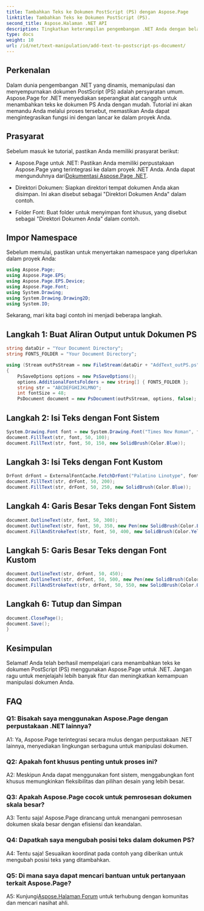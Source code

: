 ```yaml
---
title: Tambahkan Teks ke Dokumen PostScript (PS) dengan Aspose.Page
linktitle: Tambahkan Teks ke Dokumen PostScript (PS).
second_title: Aspose.Halaman .NET API
description: Tingkatkan keterampilan pengembangan .NET Anda dengan belajar menambahkan teks ke dokumen PostScript (PS) menggunakan Aspose.Page. Jelajahi contoh langkah demi langkah dan manfaatkan kekuatan manipulasi dokumen.
type: docs
weight: 10
url: /id/net/text-manipulation/add-text-to-postscript-ps-document/
---
```

## Perkenalan

Dalam dunia pengembangan .NET yang dinamis, memanipulasi dan menyempurnakan dokumen PostScript (PS) adalah persyaratan umum. Aspose.Page for .NET menyediakan seperangkat alat canggih untuk menambahkan teks ke dokumen PS Anda dengan mudah. Tutorial ini akan memandu Anda melalui proses tersebut, memastikan Anda dapat mengintegrasikan fungsi ini dengan lancar ke dalam proyek Anda.

## Prasyarat

Sebelum masuk ke tutorial, pastikan Anda memiliki prasyarat berikut:

-  Aspose.Page untuk .NET: Pastikan Anda memiliki perpustakaan Aspose.Page yang terintegrasi ke dalam proyek .NET Anda. Anda dapat mengunduhnya dari[Dokumentasi Aspose.Page .NET](https://reference.aspose.com/page/net/).

- Direktori Dokumen: Siapkan direktori tempat dokumen Anda akan disimpan. Ini akan disebut sebagai "Direktori Dokumen Anda" dalam contoh.

- Folder Font: Buat folder untuk menyimpan font khusus, yang disebut sebagai "Direktori Dokumen Anda" dalam contoh.

## Impor Namespace

Sebelum memulai, pastikan untuk menyertakan namespace yang diperlukan dalam proyek Anda:

```csharp
using Aspose.Page;
using Aspose.Page.EPS;
using Aspose.Page.EPS.Device;
using Aspose.Page.Font;
using System.Drawing;
using System.Drawing.Drawing2D;
using System.IO;
```

Sekarang, mari kita bagi contoh ini menjadi beberapa langkah.

## Langkah 1: Buat Aliran Output untuk Dokumen PS

```csharp
string dataDir = "Your Document Directory";
string FONTS_FOLDER = "Your Document Directory";

using (Stream outPsStream = new FileStream(dataDir + "AddText_outPS.ps", FileMode.Create))
{
    PsSaveOptions options = new PsSaveOptions();
    options.AdditionalFontsFolders = new string[] { FONTS_FOLDER };
    string str = "ABCDEFGHIJKLMNO";
    int fontSize = 48;
    PsDocument document = new PsDocument(outPsStream, options, false);
```

## Langkah 2: Isi Teks dengan Font Sistem

```csharp
System.Drawing.Font font = new System.Drawing.Font("Times New Roman", fontSize, FontStyle.Bold);
document.FillText(str, font, 50, 100);
document.FillText(str, font, 50, 150, new SolidBrush(Color.Blue));
```

## Langkah 3: Isi Teks dengan Font Kustom

```csharp
DrFont drFont = ExternalFontCache.FetchDrFont("Palatino Linotype", fontSize, FontStyle.Regular);
document.FillText(str, drFont, 50, 200);
document.FillText(str, drFont, 50, 250, new SolidBrush(Color.Blue));
```

## Langkah 4: Garis Besar Teks dengan Font Sistem

```csharp
document.OutlineText(str, font, 50, 300);
document.OutlineText(str, font, 50, 350, new Pen(new SolidBrush(Color.BlueViolet), 2));
document.FillAndStrokeText(str, font, 50, 400, new SolidBrush(Color.Yellow), new Pen(new SolidBrush(Color.BlueViolet), 2));
```

## Langkah 5: Garis Besar Teks dengan Font Kustom

```csharp
document.OutlineText(str, drFont, 50, 450);
document.OutlineText(str, drFont, 50, 500, new Pen(new SolidBrush(Color.BlueViolet), 2));
document.FillAndStrokeText(str, drFont, 50, 550, new SolidBrush(Color.Orange), new Pen(new SolidBrush(Color.Blue), 2));
```

## Langkah 6: Tutup dan Simpan

```csharp
document.ClosePage();
document.Save();
}
```

## Kesimpulan

Selamat! Anda telah berhasil mempelajari cara menambahkan teks ke dokumen PostScript (PS) menggunakan Aspose.Page untuk .NET. Jangan ragu untuk menjelajahi lebih banyak fitur dan meningkatkan kemampuan manipulasi dokumen Anda.

## FAQ

### Q1: Bisakah saya menggunakan Aspose.Page dengan perpustakaan .NET lainnya?

A1: Ya, Aspose.Page terintegrasi secara mulus dengan perpustakaan .NET lainnya, menyediakan lingkungan serbaguna untuk manipulasi dokumen.

### Q2: Apakah font khusus penting untuk proses ini?

A2: Meskipun Anda dapat menggunakan font sistem, menggabungkan font khusus memungkinkan fleksibilitas dan pilihan desain yang lebih besar.

### Q3: Apakah Aspose.Page cocok untuk pemrosesan dokumen skala besar?

A3: Tentu saja! Aspose.Page dirancang untuk menangani pemrosesan dokumen skala besar dengan efisiensi dan keandalan.

### Q4: Dapatkah saya mengubah posisi teks dalam dokumen PS?

A4: Tentu saja! Sesuaikan koordinat pada contoh yang diberikan untuk mengubah posisi teks yang ditambahkan.

### Q5: Di mana saya dapat mencari bantuan untuk pertanyaan terkait Aspose.Page?

 A5: Kunjungi[Aspose.Halaman Forum](https://forum.aspose.com/c/page/39) untuk terhubung dengan komunitas dan mencari nasihat ahli.